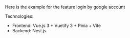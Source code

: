 

Here is the example for the feature login by google account

Technologies:
- Frontend: Vue.js 3 + Vuetify 3 + Pinia + Vite
- Backend: Nest.js





